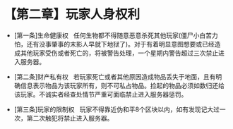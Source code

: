 # 【第二章】玩家人身权利

- [第一条]生命健康权
    任何生物都不得随意恶意杀死其他玩家(僵尸小白苦力怕，还有没事肇事的末影人早就下地狱了)。对于有着明显意图想要或已经造成其他玩家受伤或者死亡的，将被警告处理，一个星期内警告超过三次禁止进入服务器。

- [第二条]财产私有权
    若玩家死亡或者其他原因造成物品丢失于地面，且有明确信息表示物品为该玩家所有，则不可私占物品。捡起的物品必须如数归还给该玩家。不诚实者经查处情节严重可面临禁止进入服务器惩罚。

- [第三条]玩家的限制权
    玩家不得靠近伪和平8个区块以内，如有发现记大过一次，第二次触犯将禁止进入服务器。
